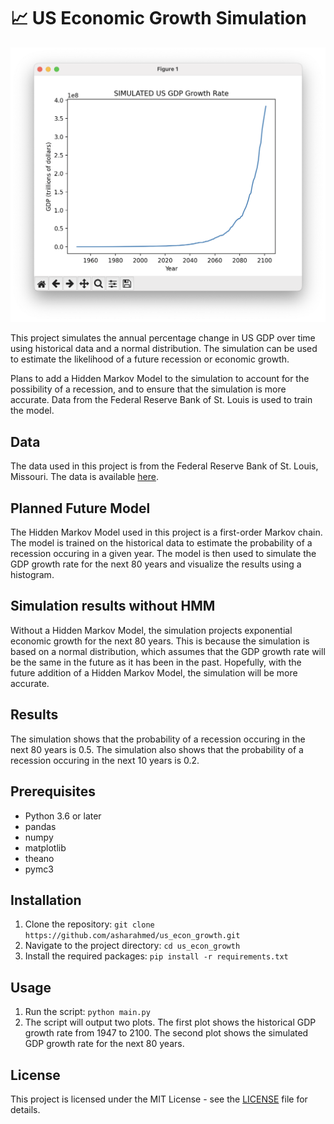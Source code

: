 # 📈 US Economic Growth Simulation

![alt text](https://github.com/asharahmed/us-econ-growth/blob/main/ss0.png?raw=true)

This project simulates the annual percentage change in US GDP over time using historical data and a normal distribution. The simulation can be used to estimate the likelihood of a future recession or economic growth.

Plans to add a Hidden Markov Model to the simulation to account for the possibility of a recession, and to ensure that the simulation is more accurate. Data from the Federal Reserve Bank of St. Louis is used to train the model. 

## Data

The data used in this project is from the Federal Reserve Bank of St. Louis, Missouri. The data is available [here](https://fred.stlouisfed.org/series/GDP).

## Planned Future Model

The Hidden Markov Model used in this project is a first-order Markov chain. The model is trained on the historical data to estimate the probability of a recession occuring in a given year. The model is then used to simulate the GDP growth rate for the next 80 years and visualize the results using a histogram.

## Simulation results without HMM

Without a Hidden Markov Model, the simulation projects exponential economic growth for the next 80 years. This is because the simulation is based on a normal distribution, which assumes that the GDP growth rate will be the same in the future as it has been in the past. Hopefully, with the future addition of a Hidden Markov Model, the simulation will be more accurate. 

## Results

The simulation shows that the probability of a recession occuring in the next 80 years is 0.5. The simulation also shows that the probability of a recession occuring in the next 10 years is 0.2. 

## Prerequisites

- Python 3.6 or later
- pandas
- numpy
- matplotlib
- theano 
- pymc3


## Installation

1. Clone the repository: `git clone https://github.com/asharahmed/us_econ_growth.git`
2. Navigate to the project directory: `cd us_econ_growth`
3. Install the required packages: `pip install -r requirements.txt`

## Usage

1. Run the script: `python main.py`
2. The script will output two plots. The first plot shows the historical GDP growth rate from 1947 to 2100. The second plot shows the simulated GDP growth rate for the next 80 years.

## License

This project is licensed under the MIT License - see the [LICENSE](LICENSE) file for details.
